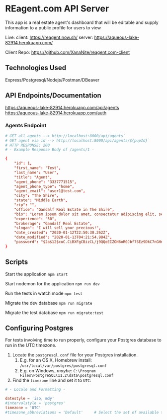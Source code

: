 # REagent.com API Server

This app is a real estate agent's dashboard that will be editable and supply information to a public profile for users to view

Live: 
client: https://reagent.now.sh/
server:  https://aqueous-lake-82914.herokuapp.com/

Client Repo: https://github.com/XanaNite/reagent.com-client

## Technologies Used

Express/Postgresql/Nodejs/Postman/DBeaver

## API Endpoints/Documentation
https://aqueous-lake-82914.herokuapp.com/api/agents </br>
https://aqueous-lake-82914.herokuapp.com/auth

### Agents Endpoint
```conf
# GET all agents --> http://localhost:8000/api/agents` 
# GET agent via id --> http://localhost:8000/api/agents/${pupId}`
# HTTP RESPONSE: 200
# - Example Response Body of /agents/1 - 

{
    "id": 1,
    "first_name": "Test",
    "last_name": "User",
    "title": "Agent",
    "agent_phone": "3337771515",
    "agent_phone_type": "home",
    "agent_email": "user1@test.com",
    "city": "The Shire",
    "state": "Middle Earth",
    "zip": "",
    "office": "Gandalf Real Estate in The Shire",
    "bio": "Lorem ipsum dolor sit amet, consectetur adipiscing elit, sed do eiusmod tempor incididunt ut labore et dolore magna aliqua. Egestas congue quisque egestas diam in. Orci porta non pulvinar neque laoreet suspendisse interdum consectetur libero. Volutpat diam ut venenatis tellus in metus. Eget sit amet tellus cras adipiscing enim. Sed faucibus turpis in eu mi bibendum neque egestas congue. Nec dui nunc mattis enim. Enim diam vulputate ut pharetra sit amet aliquam id diam. In aliquam sem fringilla ut morbi tincidunt augue interdum velit. Adipiscing enim eu turpis egestas. Eget velit aliquet sagittis id consectetur purus ut. Nunc lobortis mattis aliquam faucibus purus in massa tempor nec. Nulla malesuada pellentesque elit eget gravida cum. Id consectetur purus ut faucibus. Cras pulvinar mattis nunc sed blandit libero volutpat sed cras. Dictum fusce ut placerat orci nulla pellentesque. Nunc mi ipsum faucibus vitae aliquet nec ullamcorper sit amet.",
    "experience": "50",
    "brokerage": "Gandalf Real Estate",
    "slogan": "I will sell your precious!",
    "date_created": "2020-01-12T22:50:38.262Z",
    "date_modified": "2020-01-13T04:21:54.984Z",
    "password": "$2a$12$cuC.CiBXFgCBizCL/j9QQeEIZON6oR0Jbf7SEz9DkC7nGHnLmFmgq"
}

```

## Scripts

Start the application `npm start`

Start nodemon for the application `npm run dev`

Run the tests in watch mode `npm test`

Migrate the dev database `npm run migrate`

Migrate the test database `npm run migrate:test`

## Configuring Postgres

For tests involving time to run properly, configure your Postgres database to run in the UTC timezone.

1. Locate the `postgresql.conf` file for your Postgres installation.
   1. E.g. for an OS X, Homebrew install: `/usr/local/var/postgres/postgresql.conf`
   2. E.g. on Windows, _maybe_: `C:\Program Files\PostgreSQL\11.2\data\postgresql.conf`
2. Find the `timezone` line and set it to `UTC`:

```conf
# - Locale and Formatting -

datestyle = 'iso, mdy'
#intervalstyle = 'postgres'
timezone = 'UTC'
#timezone_abbreviations = 'Default'     # Select the set of available time zone
```